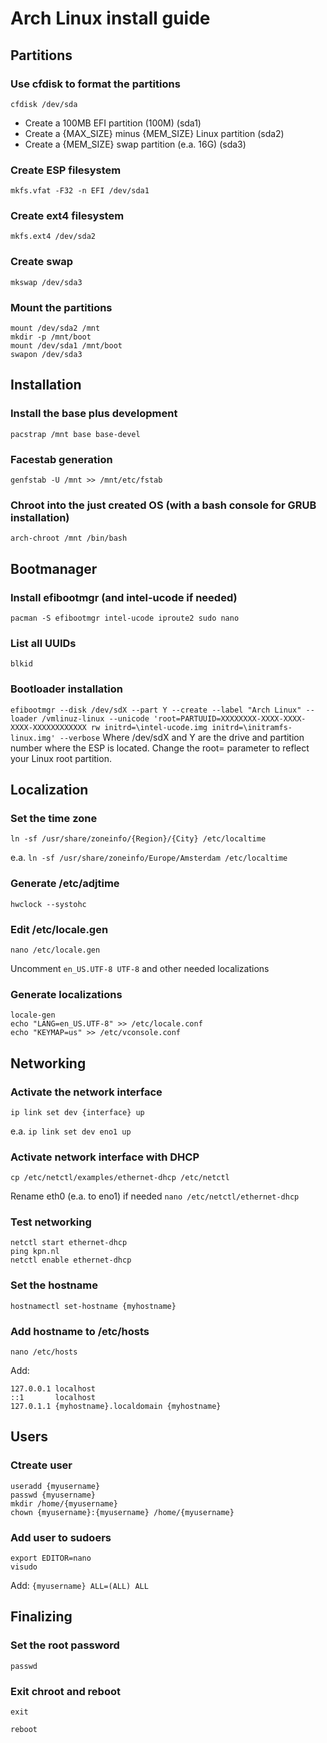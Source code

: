 # Arch Linux install guide

## Partitions

### Use cfdisk to format the partitions
```cfdisk /dev/sda```

* Create a 100MB EFI partition (100M) (sda1)
* Create a {MAX_SIZE} minus {MEM_SIZE} Linux partition (sda2)
* Create a {MEM_SIZE} swap partition (e.a. 16G) (sda3)


### Create ESP filesystem
```mkfs.vfat -F32 -n EFI /dev/sda1```


### Create ext4 filesystem
```mkfs.ext4 /dev/sda2```


### Create swap
```mkswap /dev/sda3```


### Mount the partitions
```
mount /dev/sda2 /mnt
mkdir -p /mnt/boot
mount /dev/sda1 /mnt/boot
swapon /dev/sda3
```


## Installation

### Install the base plus development
```pacstrap /mnt base base-devel```


### Facestab generation
```genfstab -U /mnt >> /mnt/etc/fstab```


### Chroot into the just created OS (with a bash console for GRUB installation)
```arch-chroot /mnt /bin/bash```


## Bootmanager

### Install efibootmgr (and intel-ucode if needed)
```pacman -S efibootmgr intel-ucode iproute2 sudo nano```


### List all UUIDs
```blkid```


### Bootloader installation
```efibootmgr --disk /dev/sdX --part Y --create --label "Arch Linux" --loader /vmlinuz-linux --unicode 'root=PARTUUID=XXXXXXXX-XXXX-XXXX-XXXX-XXXXXXXXXXXX rw initrd=\intel-ucode.img initrd=\initramfs-linux.img' --verbose```
Where /dev/sdX and Y are the drive and partition number where the ESP is located. Change the root= parameter to reflect your Linux root partition.


## Localization

### Set the time zone
```ln -sf /usr/share/zoneinfo/{Region}/{City} /etc/localtime```

e.a.
```ln -sf /usr/share/zoneinfo/Europe/Amsterdam /etc/localtime```


### Generate /etc/adjtime
```hwclock --systohc```


### Edit /etc/locale.gen
```nano /etc/locale.gen```

Uncomment ```en_US.UTF-8 UTF-8``` and other needed localizations

### Generate localizations
```
locale-gen
echo "LANG=en_US.UTF-8" >> /etc/locale.conf
echo "KEYMAP=us" >> /etc/vconsole.conf
```


## Networking

### Activate the network interface
```ip link set dev {interface} up```

e.a. ```ip link set dev eno1 up```

### Activate network interface with DHCP
```cp /etc/netctl/examples/ethernet-dhcp /etc/netctl```

Rename eth0 (e.a. to eno1) if needed
```nano /etc/netctl/ethernet-dhcp```

### Test networking
```
netctl start ethernet-dhcp
ping kpn.nl
netctl enable ethernet-dhcp
```

### Set the hostname
```hostnamectl set-hostname {myhostname}```


### Add hostname to /etc/hosts
```nano /etc/hosts```

Add:
```
127.0.0.1 localhost
::1       localhost
127.0.1.1 {myhostname}.localdomain {myhostname}
```


## Users

### Ctreate user
```
useradd {myusername}
passwd {myusername}
mkdir /home/{myusername}
chown {myusername}:{myusername} /home/{myusername}
```

### Add user to sudoers
```
export EDITOR=nano
visudo
```

Add: ```{myusername} ALL=(ALL) ALL```


## Finalizing

### Set the root password
```passwd```


### Exit chroot and reboot
```exit```

```reboot```
